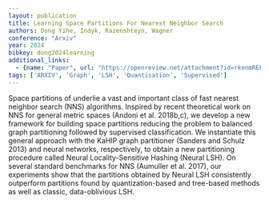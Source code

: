 ```yaml
---
layout: publication
title: Learning Space Partitions For Nearest Neighbor Search
authors: Dong Yihe, Indyk, Razenshteyn, Wagner
conference: "Arxiv"
year: 2024
bibkey: dong2024learning
additional_links:
  - {name: "Paper", url: "https://openreview.net/attachment?id=rkenmREFDr&name=original_pdf"}
tags: ['ARXIV', 'Graph', 'LSH', 'Quantisation', 'Supervised']
---
```

<p>Space partitions of underlie a vast and important class of fast
nearest neighbor search (NNS) algorithms. Inspired by recent theoretical
work on NNS for general metric spaces (Andoni et al. 2018b,c), we
develop a new framework for building space partitions reducing the
problem to balanced graph partitioning followed by supervised
classification. We instantiate this general approach with the KaHIP
graph partitioner (Sanders and Schulz 2013) and neural networks,
respectively, to obtain a new partitioning procedure called Neural
Locality-Sensitive Hashing (Neural LSH). On several standard benchmarks
for NNS (Aumuller et al. 2017), our experiments show that the partitions
obtained by Neural LSH consistently outperform partitions found by
quantization-based and tree-based methods as well as classic,
data-oblivious LSH.</p>
